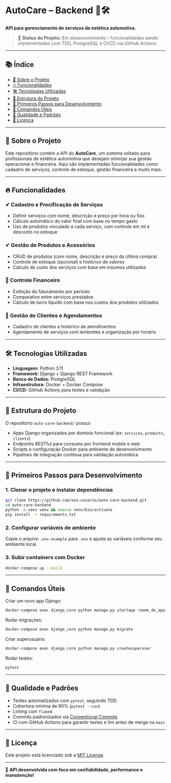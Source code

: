 # **AutoCare – Backend** 🚗🛠️

**API para gerenciamento de serviços de estética automotiva.**

> 🚧 **Status do Projeto:** Em desenvolvimento – funcionalidades sendo implementadas com TDD, PostgreSQL e CI/CD via GitHub Actions.

---

## 📚 Índice

- [📌 Sobre o Projeto](#-sobre-o-projeto)
- [🔥 Funcionalidades](#-funcionalidades)
- [🛠️ Tecnologias Utilizadas](#️-tecnologias-utilizadas)
- [📂 Estrutura do Projeto](#-estrutura-do-projeto)
- [🚀 Primeiros Passos para Desenvolvimento](#-primeiros-passos-para-desenvolvimento)
- [🔧 Comandos Úteis](#-comandos-úteis)
- [🧪 Qualidade e Padrões](#-qualidade-e-padrões)
- [📄 Licença](#-licença)

---

## 📌 Sobre o Projeto

Este repositório contém a API do **AutoCare**, um sistema voltado para profissionais de estética automotiva que desejam otimizar sua gestão operacional e financeira. Aqui são implementadas funcionalidades como cadastro de serviços, controle de estoque, gestão financeira e muito mais.

---

## 🔥 Funcionalidades

### ✔ **Cadastro e Precificação de Serviços**
- Definir serviços com nome, descrição e preço por hora ou fixo  
- Cálculo automático do valor final com base no tempo gasto  
- Uso de produtos vinculado a cada serviço, com controle em ml e desconto no estoque  

### ✔ **Gestão de Produtos e Acessórios**
- CRUD de produtos (com nome, descrição e preço da última compra)  
- Controle de estoque (opcional) e histórico de valores  
- Cálculo de custo dos serviços com base em insumos utilizados  

### 🚧 **Controle Financeiro**
- Exibição do faturamento por período  
- Comparativo entre serviços prestados  
- Cálculo de lucro líquido com base nos custos dos produtos utilizados  

### 🚧 **Gestão de Clientes e Agendamentos**
- Cadastro de clientes e histórico de atendimentos  
- Agendamento de serviços com lembretes e organização por horário  

---

## 🛠️ Tecnologias Utilizadas

- **Linguagem:** Python 3.11  
- **Framework:** Django + Django REST Framework  
- **Banco de Dados:** PostgreSQL  
- **Infraestrutura:** Docker + Docker Compose  
- **CI/CD:** GitHub Actions para testes e validação

---

## 📂 Estrutura do Projeto

O repositório `auto-care-backend/` possui:

- Apps Django organizados por domínio funcional (ex: `services`, `products`, `clients`)
- Endpoints RESTful para consumo por frontend mobile e web
- Scripts e configuração Docker para ambiente de desenvolvimento
- Pipelines de integração contínua para validação automática

---

## 🚀 Primeiros Passos para Desenvolvimento

### 1. Clonar o projeto e instalar dependências
```bash
git clone https://github.com/seu-usuario/auto-care-backend.git
cd auto-care-backend
python -m venv venv && source venv/bin/activate
pip install -r requirements.txt
```

### 2. Configurar variáveis de ambiente
Copie o arquivo `.env.example` para `.env` e ajuste as variáveis conforme seu ambiente local.

### 3. Subir containers com Docker
```bash
docker-compose up --build
```

---

## 🔧 Comandos Úteis

Criar um novo app Django:
```bash
docker-compose exec django_core python manage.py startapp <nome_do_app>
```

Rodar migrações:
```bash
docker-compose exec django_core python manage.py migrate
```

Criar superusuário:
```bash
docker-compose exec django_core python manage.py createsuperuser
```

Rodar testes:
```bash
pytest
```

---

## 🧪 Qualidade e Padrões

- Testes automatizados com `pytest`, seguindo TDD  
- Cobertura mínima de 90% (`pytest --cov`)  
- Linting com `flake8`  
- Commits padronizados via [Conventional Commits](https://www.conventionalcommits.org/)  
- CI com GitHub Actions para garantir testes e lint antes de merge na `main`  

---

## 📄 Licença

Este projeto está licenciado sob a [MIT License](LICENSE).

---

🌟 **API desenvolvida com foco em confiabilidade, performance e manutenção!**